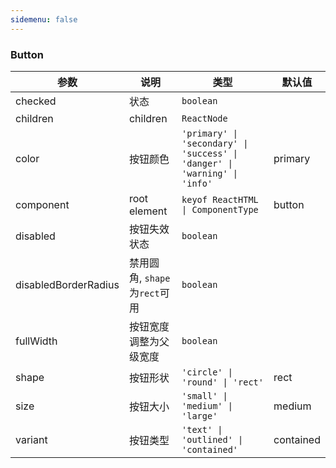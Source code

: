 ```yaml
---
sidemenu: false
---
```

### Button



| 参数	|说明	|类型	|默认值
| --- | --- | --- | ---
| checked | 状态 | `boolean` |
| children | children | `ReactNode` |
| color | 按钮颜色 | `'primary' \| 'secondary' \| 'success' \| 'danger' \| 'warning' \| 'info'` | primary
| component | root element | `keyof ReactHTML \| ComponentType` | button
| disabled | 按钮失效状态 | `boolean` |
| disabledBorderRadius | 禁用圆角, `shape`为`rect`可用 | `boolean` |
| fullWidth | 按钮宽度调整为父级宽度 | `boolean` |
| shape | 按钮形状 | `'circle' \| 'round' \| 'rect'` | rect
| size | 按钮大小 | `'small' \| 'medium' \| 'large'` | medium
| variant | 按钮类型 | `'text' \| 'outlined' \| 'contained'` | contained
